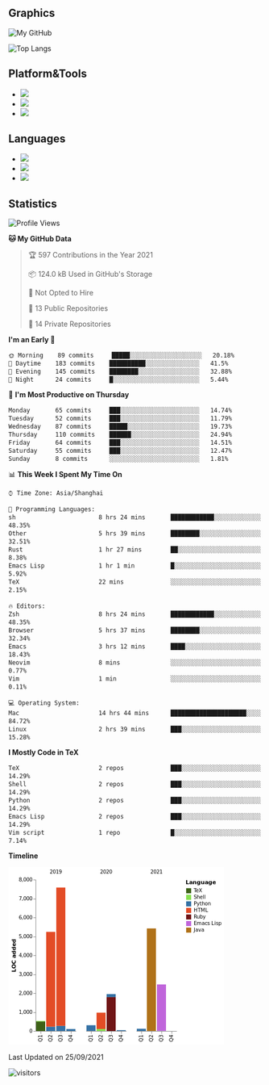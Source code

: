 ## Graphics

![My GitHub](https://github-readme-stats.vercel.app/api?username=SteamedFish&count_private=true&show_icons=true&theme=buefy&include_all_commits=false)

![Top Langs](https://github-readme-stats.vercel.app/api/top-langs/?username=SteamedFish&theme=buefy&hide=ruby&count_private=true&show_icons=true&layout=compact)

## Platform&Tools

* [![](https://img.shields.io/badge/ArchLinux--purple?style=flat-square&logo=ArchLinux)](https://www.archlinux.org/)
* [![](https://img.shields.io/badge/Gentoo-testing-purple?style=flat-square&logo=Gentoo)](https://www.gentoo.org/)
* [![](https://img.shields.io/badge/Doom%20Emacs-28-blue?style=flat-square&logo=Gnu%20emacs&logoColor=white)](https://www.gnu.org/software/emacs/)

## Languages

* [![](https://img.shields.io/badge/-Python-3776AB?style=flat-square&logo=python&logoColor=white)](https://www.python.org/)
* [![](https://img.shields.io/badge/-Bash-00ADD8?style=flat-square&logo=Gnu-bash&logoColor=white)](https://www.gnu.org/software/bash/)
* [![](https://img.shields.io/badge/-Go-00ADD8?style=flat-square&logo=go&logoColor=white)](https://golang.org/)

## Statistics

<!--START_SECTION:waka-->
![Profile Views](http://img.shields.io/badge/Profile%20Views-0-blue)

**🐱 My GitHub Data** 

> 🏆 597 Contributions in the Year 2021
 > 
> 📦 124.0 kB Used in GitHub's Storage 
 > 
> 🚫 Not Opted to Hire
 > 
> 📜 13 Public Repositories 
 > 
> 🔑 14 Private Repositories  
 > 
**I'm an Early 🐤** 

```text
🌞 Morning    89 commits     █████░░░░░░░░░░░░░░░░░░░░   20.18% 
🌆 Daytime    183 commits    ██████████░░░░░░░░░░░░░░░   41.5% 
🌃 Evening    145 commits    ████████░░░░░░░░░░░░░░░░░   32.88% 
🌙 Night      24 commits     █░░░░░░░░░░░░░░░░░░░░░░░░   5.44%

```
📅 **I'm Most Productive on Thursday** 

```text
Monday       65 commits     ███░░░░░░░░░░░░░░░░░░░░░░   14.74% 
Tuesday      52 commits     ███░░░░░░░░░░░░░░░░░░░░░░   11.79% 
Wednesday    87 commits     █████░░░░░░░░░░░░░░░░░░░░   19.73% 
Thursday     110 commits    ██████░░░░░░░░░░░░░░░░░░░   24.94% 
Friday       64 commits     ███░░░░░░░░░░░░░░░░░░░░░░   14.51% 
Saturday     55 commits     ███░░░░░░░░░░░░░░░░░░░░░░   12.47% 
Sunday       8 commits      ░░░░░░░░░░░░░░░░░░░░░░░░░   1.81%

```


📊 **This Week I Spent My Time On** 

```text
⌚︎ Time Zone: Asia/Shanghai

💬 Programming Languages: 
sh                       8 hrs 24 mins       ████████████░░░░░░░░░░░░░   48.35% 
Other                    5 hrs 39 mins       ████████░░░░░░░░░░░░░░░░░   32.51% 
Rust                     1 hr 27 mins        ██░░░░░░░░░░░░░░░░░░░░░░░   8.38% 
Emacs Lisp               1 hr 1 min          █░░░░░░░░░░░░░░░░░░░░░░░░   5.92% 
TeX                      22 mins             ░░░░░░░░░░░░░░░░░░░░░░░░░   2.15%

🔥 Editors: 
Zsh                      8 hrs 24 mins       ████████████░░░░░░░░░░░░░   48.35% 
Browser                  5 hrs 37 mins       ████████░░░░░░░░░░░░░░░░░   32.34% 
Emacs                    3 hrs 12 mins       ████░░░░░░░░░░░░░░░░░░░░░   18.43% 
Neovim                   8 mins              ░░░░░░░░░░░░░░░░░░░░░░░░░   0.77% 
Vim                      1 min               ░░░░░░░░░░░░░░░░░░░░░░░░░   0.11%

💻 Operating System: 
Mac                      14 hrs 44 mins      █████████████████████░░░░   84.72% 
Linux                    2 hrs 39 mins       ███░░░░░░░░░░░░░░░░░░░░░░   15.28%

```

**I Mostly Code in TeX** 

```text
TeX                      2 repos             ███░░░░░░░░░░░░░░░░░░░░░░   14.29% 
Shell                    2 repos             ███░░░░░░░░░░░░░░░░░░░░░░   14.29% 
Python                   2 repos             ███░░░░░░░░░░░░░░░░░░░░░░   14.29% 
Emacs Lisp               2 repos             ███░░░░░░░░░░░░░░░░░░░░░░   14.29% 
Vim script               1 repo              █░░░░░░░░░░░░░░░░░░░░░░░░   7.14%

```


**Timeline**

![Chart not found](https://raw.githubusercontent.com/SteamedFish/SteamedFish/master/charts/bar_graph.png) 


 Last Updated on 25/09/2021
<!--END_SECTION:waka-->

![visitors](https://visitor-badge.laobi.icu/badge?page_id=SteamedFish.SteamedFish)
